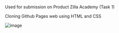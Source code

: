 Used for submission on Product Zilla Academy (Task 1)

Cloning Github Pages web using HTML and CSS

![image](https://github.com/user-attachments/assets/340aa43d-1e47-48e5-bf74-4f6e5b2d18bc)
